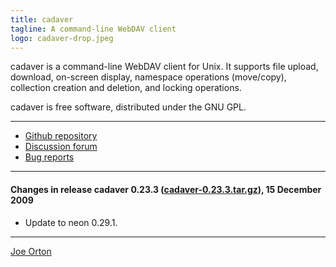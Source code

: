```yaml
---
title: cadaver
tagline: A command-line WebDAV client
logo: cadaver-drop.jpeg
---
```


cadaver is a command-line WebDAV client for Unix. It supports file
upload, download, on-screen display, namespace operations (move/copy),
collection creation and deletion, and locking operations.

cadaver is free software, distributed under the GNU GPL. 

* * *

*   [Github repository](https://github.com/notroj/cadaver)
*   [Discussion forum](https://github.com/notroj/cadaver/discussions)
*   [Bug reports](https://github.com/notroj/cadaver/issues)

* * *

#### Changes in release cadaver 0.23.3 ([cadaver-0.23.3.tar.gz](cadaver-0.23.3.tar.gz)), 15 December 2009

* Update to neon 0.29.1.

* * *

[Joe Orton](mailto:joe@manyfish.co.uk)
